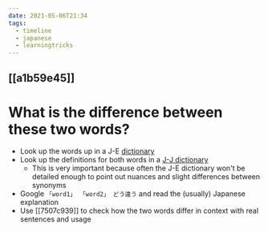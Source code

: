 ```yaml
---
date: 2021-05-06T21:34
tags:
  - timeline
  - japanese
  - learningtricks
---
```


## [[a1b59e45]]
# What is the difference between these two words?

 - Look up the words up in a J-E [dictionary](https://jisho.org)
 - Look up the definitions for both words in a [J-J dictionary](https://dictionary.goo.ne.jp)
   - This is very important because often the J-E dictionary won't be detailed
     enough to point out nuances and slight differences between synonyms
 - Google `「word1」 「word2」 どう違う` and read the (usually) Japanese explanation
 - Use [[7507c939]] to check how the two words differ in context with real
   sentences and usage

